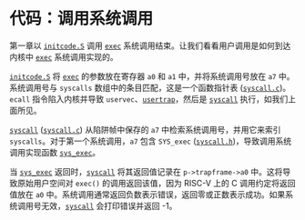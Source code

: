 # 代码：调用系统调用

第一章以 [`initcode.S`](/source/xv6-riscv/user/initcode.S.md) 调用 [`exec`](/source/xv6-riscv/user/user.h.md) 系统调用结束。让我们看看用户调用是如何到达内核中 [`exec`](/source/xv6-riscv/user/user.h.md) 系统调用实现的。

[`initcode.S`](/source/xv6-riscv/user/initcode.S.md) 将 [`exec`](/source/xv6-riscv/user/user.h.md) 的参数放在寄存器 `a0` 和 `a1` 中，并将系统调用号放在 `a7` 中。系统调用号与 `syscalls` 数组中的条目匹配，这是一个函数指针表 ([`syscall.c`](/source/xv6-riscv/kernel/syscall.c.md))。`ecall` 指令陷入内核并导致 `uservec`、[`usertrap`](/source/xv6-riscv/kernel/trap.c.md)，然后是 [`syscall`](/source/xv6-riscv/kernel/defs.h.md) 执行，如我们上面所见。

[`syscall`](/source/xv6-riscv/kernel/defs.h.md) ([`syscall.c`](/source/xv6-riscv/kernel/syscall.c.md)) 从陷阱帧中保存的 `a7` 中检索系统调用号，并用它来索引 `syscalls`。对于第一个系统调用，`a7` 包含 `SYS_exec` ([`syscall.h`](/source/xv6-riscv/kernel/syscall.h.md))，导致调用系统调用实现函数 [`sys_exec`](/source/xv6-riscv/kernel/sysfile.c.md)。

当 [`sys_exec`](/source/xv6-riscv/kernel/sysfile.c.md) 返回时，[`syscall`](/source/xv6-riscv/kernel/defs.h.md) 将其返回值记录在 `p->trapframe->a0` 中。这将导致原始用户空间对 `exec()` 的调用返回该值，因为 RISC-V 上的 C 调用约定将返回值放在 `a0` 中。系统调用通常返回负数表示错误，返回零或正数表示成功。如果系统调用号无效，[`syscall`](/source/xv6-riscv/kernel/defs.h.md) 会打印错误并返回 -1。